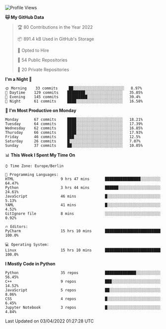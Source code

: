 <!--START_SECTION:waka-->
![Profile Views](http://img.shields.io/badge/Profile%20Views-4-blue)

**🐱 My GitHub Data** 

> 🏆 80 Contributions in the Year 2022
 > 
> 📦 891.4 kB Used in GitHub's Storage 
 > 
> 💼 Opted to Hire
 > 
> 📜 54 Public Repositories 
 > 
> 🔑 20 Private Repositories  
 > 
**I'm a Night 🦉** 

```text
🌞 Morning    33 commits     ██░░░░░░░░░░░░░░░░░░░░░░░   8.97% 
🌆 Daytime    129 commits    ████████░░░░░░░░░░░░░░░░░   35.05% 
🌃 Evening    145 commits    █████████░░░░░░░░░░░░░░░░   39.4% 
🌙 Night      61 commits     ████░░░░░░░░░░░░░░░░░░░░░   16.58%

```
📅 **I'm Most Productive on Monday** 

```text
Monday       67 commits     ████░░░░░░░░░░░░░░░░░░░░░   18.21% 
Tuesday      64 commits     ████░░░░░░░░░░░░░░░░░░░░░   17.39% 
Wednesday    62 commits     ████░░░░░░░░░░░░░░░░░░░░░   16.85% 
Thursday     66 commits     ████░░░░░░░░░░░░░░░░░░░░░   17.93% 
Friday       46 commits     ███░░░░░░░░░░░░░░░░░░░░░░   12.5% 
Saturday     26 commits     █░░░░░░░░░░░░░░░░░░░░░░░░   7.07% 
Sunday       37 commits     ██░░░░░░░░░░░░░░░░░░░░░░░   10.05%

```


📊 **This Week I Spent My Time On** 

```text
⌚︎ Time Zone: Europe/Berlin

💬 Programming Languages: 
HTML                     9 hrs 47 mins       ████████████████░░░░░░░░░   64.47% 
Python                   3 hrs 44 mins       ██████░░░░░░░░░░░░░░░░░░░   24.61% 
JavaScript               46 mins             █░░░░░░░░░░░░░░░░░░░░░░░░   5.13% 
YAML                     41 mins             █░░░░░░░░░░░░░░░░░░░░░░░░   4.52% 
GitIgnore file           8 mins              ░░░░░░░░░░░░░░░░░░░░░░░░░   0.92%

🔥 Editors: 
PyCharm                  15 hrs 10 mins      █████████████████████████   100.0%

💻 Operating System: 
Linux                    15 hrs 10 mins      █████████████████████████   100.0%

```

**I Mostly Code in Python** 

```text
Python                   35 repos            ██████████████░░░░░░░░░░░   56.45% 
C++                      9 repos             ███░░░░░░░░░░░░░░░░░░░░░░   14.52% 
JavaScript               5 repos             ██░░░░░░░░░░░░░░░░░░░░░░░   8.06% 
CSS                      4 repos             █░░░░░░░░░░░░░░░░░░░░░░░░   6.45% 
Jupyter Notebook         3 repos             █░░░░░░░░░░░░░░░░░░░░░░░░   4.84%

```



 Last Updated on 03/04/2022 01:27:28 UTC
<!--END_SECTION:waka-->　　
